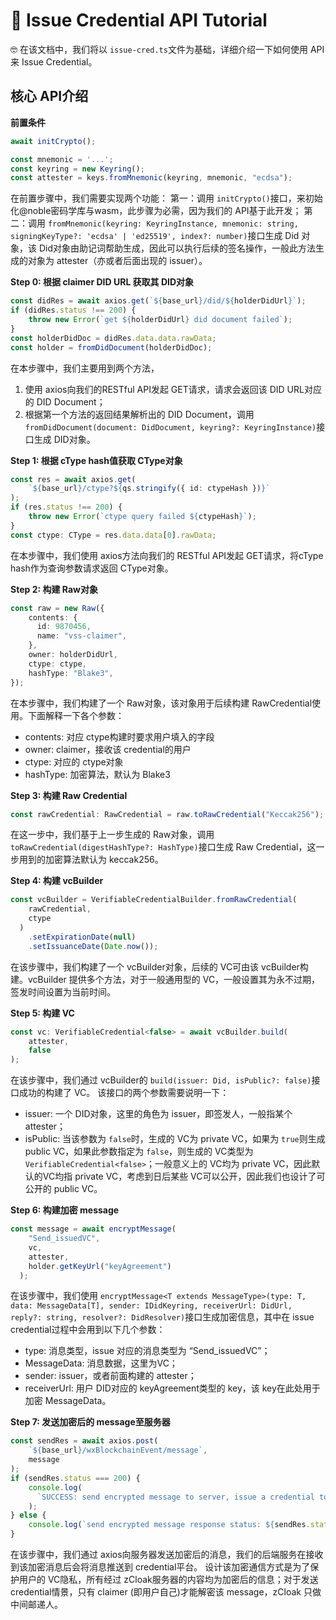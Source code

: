 # 📨 Issue Credential API Tutorial

🤓 在该文档中，我们将以 `issue-cred.ts`文件为基础，详细介绍一下如何使用 API来 Issue Credential。

## 核心 API介绍

**前置条件**
```typescript
await initCrypto();

const mnemonic = '...';
const keyring = new Keyring();
const attester = keys.fromMnemonic(keyring, mnemonic, "ecdsa");
```
在前置步骤中，我们需要实现两个功能：
第一：调用 `initCrypto()`接口，来初始化@noble密码学库与wasm，此步骤为必需，因为我们的 API基于此开发；
第二：调用 `fromMnemonic(keyring: KeyringInstance, mnemonic: string, signingKeyType?: 'ecdsa' | 'ed25519', index?: number)`接口生成 Did 对象，该 Did对象由助记词帮助生成，因此可以执行后续的签名操作，一般此方法生成的对象为 attester（亦或者后面出现的 issuer）。

**Step 0: 根据 claimer DID URL 获取其 DID对象**
```typescript
const didRes = await axios.get(`${base_url}/did/${holderDidUrl}`);
if (didRes.status !== 200) {
    throw new Error(`get ${holderDidUrl} did document failed`);
}
const holderDidDoc = didRes.data.data.rawData;
const holder = fromDidDocument(holderDidDoc);
```
在本步骤中，我们主要用到两个方法，
1. 使用 axios向我们的RESTful API发起 GET请求，请求会返回该 DID URL对应的 DID Document；
2. 根据第一个方法的返回结果解析出的 DID Document，调用 `fromDidDocument(document: DidDocument, keyring?: KeyringInstance)`接口生成 DID对象。

**Step 1: 根据 cType hash值获取 CType对象**
```typescript
const res = await axios.get(
    `${base_url}/ctype?${qs.stringify({ id: ctypeHash })}`
);
if (res.status !== 200) {
    throw new Error(`ctype query failed ${ctypeHash}`);
}
const ctype: CType = res.data.data[0].rawData;
```
在本步骤中，我们使用 axios方法向我们的 RESTful API发起 GET请求，将cType hash作为查询参数请求返回 CType对象。

**Step 2: 构建 Raw对象**
```typescript
const raw = new Raw({
    contents: {
      id: 9870456,
      name: "vss-claimer",
    },
    owner: holderDidUrl,
    ctype: ctype,
    hashType: "Blake3",
});
```
在本步骤中，我们构建了一个 Raw对象，该对象用于后续构建 RawCredential使用。下面解释一下各个参数：
- contents: 对应 ctype构建时要求用户填入的字段
- owner: claimer，接收该 credential的用户
- ctype: 对应的 ctype对象
- hashType: 加密算法，默认为 Blake3

**Step 3: 构建 Raw Credential**
```typescript
const rawCredential: RawCredential = raw.toRawCredential("Keccak256");
```
在这一步中，我们基于上一步生成的 Raw对象，调用 `toRawCredential(digestHashType?: HashType)`接口生成 Raw Credential，这一步用到的加密算法默认为 keccak256。

**Step 4: 构建 vcBuilder**
```typescript
const vcBuilder = VerifiableCredentialBuilder.fromRawCredential(
    rawCredential,
    ctype
  )
    .setExpirationDate(null)
    .setIssuanceDate(Date.now());
```
在该步骤中，我们构建了一个 vcBuilder对象，后续的 VC可由该 vcBuilder构建。vcBuilder 提供多个方法，对于一般通用型的 VC，一般设置其为永不过期，签发时间设置为当前时间。

**Step 5: 构建 VC**
```typescript
const vc: VerifiableCredential<false> = await vcBuilder.build(
    attester,
    false
);
```
在该步骤中，我们通过 vcBuilder的 `build(issuer: Did, isPublic?: false)`接口成功的构建了 VC。
该接口的两个参数需要说明一下：
- issuer: 一个 DID对象，这里的角色为 issuer，即签发人，一般指某个 attester；
- isPublic: 当该参数为 `false`时，生成的 VC为 private VC，如果为 `true`则生成 public VC，如果此参数指定为 `false`，则生成的 VC类型为 `VerifiableCredential<false>`；一般意义上的 VC均为 private VC，因此默认的VC均指 private VC，考虑到日后某些 VC可以公开，因此我们也设计了可公开的 public VC。

**Step 6: 构建加密 message**
```typescript
const message = await encryptMessage(
    "Send_issuedVC",
    vc,
    attester,
    holder.getKeyUrl("keyAgreement")
  );
```
在该步骤中，我们使用 `encryptMessage<T extends MessageType>(type: T, data: MessageData[T], sender: IDidKeyring, receiverUrl: DidUrl, reply?: string, resolver?: DidResolver)`接口生成加密信息，其中在 issue credential过程中会用到以下几个参数：
- type: 消息类型，issue 对应的消息类型为 “Send_issuedVC”；
- MessageData: 消息数据，这里为VC；
- sender: issuer，或者前面构建的 attester；
- receiverUrl: 用户 DID对应的 keyAgreement类型的 key，该 key在此处用于加密 MessageData。

**Step 7: 发送加密后的 message至服务器**
```typescript
const sendRes = await axios.post(
    `${base_url}/wxBlockchainEvent/message`,
    message
);
if (sendRes.status === 200) {
    console.log(
      `SUCCESS: send encrypted message to server, issue a credential to holder directly.`
    );
} else {
    console.log(`send encrypted message response status: ${sendRes.status}`);
}
```
在该步骤中，我们通过 axios向服务器发送加密后的消息，我们的后端服务在接收到该加密消息后会将消息推送到 credential平台。
设计该加密通信方式是为了保护用户的 VC隐私，所有经过 zCloak服务器的内容均为加密后的信息；对于发送 credential情景，只有 claimer (即用户自己)才能解密该 message，zCloak 只做中间邮递人。